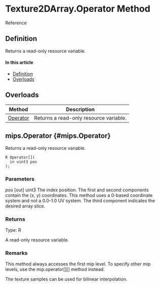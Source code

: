 # Texture2DArray.Operator Method

Reference

## Definition

Returns a read-only resource variable.

#### In this article

*  [Definition](#definition)
*  [Overloads](#overloads)

## Overloads

| Method | Description |
| ------ | ----------- |
| [Operator](#Operator) | Returns a read-only resource variable. |

## mips.Operator {#mips.Operator}

Returns a read-only resource variable.

```HLSL
R Operator[](
  in uint3 pos
);
```

### Parameters
<i>pos</i> [out] uint3
The index position. The first and second components contain the (x, y) coordinates. This method uses a 0-based coordinate system and not a 0.0-1.0 UV system.  The third component indicates the desired array slice.

### Returns
Type: R

A read-only resource variable.

### Remarks

This method always accesses the first mip level. To specify other mip levels, use the mip.operator[][] method instead.

The texture samples can be used for bilinear interpolation.
